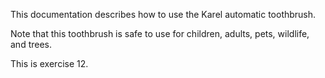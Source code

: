 This documentation describes how to use the Karel automatic toothbrush.

Note that this toothbrush is safe to use for children, adults, pets, wildlife, and trees.

This is exercise 12.

